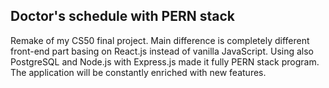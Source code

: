 ## Doctor's schedule with PERN stack
Remake of my CS50 final project. Main difference is completely different front-end part basing on React.js instead of vanilla JavaScript. Using also PostgreSQL and Node.js with Express.js made it fully PERN stack program. The application will be constantly enriched with new features.
